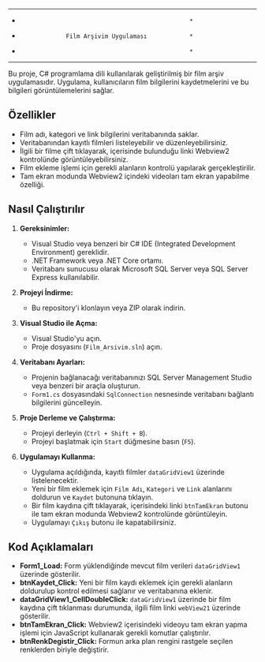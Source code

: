 *******************************************************
*                                                     *
*                  Film Arşivim Uygulaması            *
*                                                     *
*******************************************************

Bu proje, C# programlama dili kullanılarak geliştirilmiş bir film arşiv uygulamasıdır. Uygulama, kullanıcıların film bilgilerini kaydetmelerini ve bu bilgileri görüntülemelerini sağlar.

## Özellikler

- Film adı, kategori ve link bilgilerini veritabanında saklar.
- Veritabanından kayıtlı filmleri listeleyebilir ve düzenleyebilirsiniz.
- İlgili bir filme çift tıklayarak, içerisinde bulunduğu linki Webview2 kontrolünde görüntüleyebilirsiniz.
- Film ekleme işlemi için gerekli alanların kontrolü yapılarak gerçekleştirilir.
- Tam ekran modunda Webview2 içindeki videoları tam ekran yapabilme özelliği.

## Nasıl Çalıştırılır

1. **Gereksinimler:**
   - Visual Studio veya benzeri bir C# IDE (Integrated Development Environment) gereklidir.
   - .NET Framework veya .NET Core ortamı.
   - Veritabanı sunucusu olarak Microsoft SQL Server veya SQL Server Express kullanılabilir.

2. **Projeyi İndirme:**
   - Bu repository'i klonlayın veya ZIP olarak indirin.

3. **Visual Studio ile Açma:**
   - Visual Studio'yu açın.
   - Proje dosyasını (`Film_Arsivim.sln`) açın.

4. **Veritabanı Ayarları:**
   - Projenin bağlanacağı veritabanınızı SQL Server Management Studio veya benzeri bir araçla oluşturun.
   - `Form1.cs` dosyasındaki `SqlConnection` nesnesinde veritabanı bağlantı bilgilerini güncelleyin.

5. **Proje Derleme ve Çalıştırma:**
   - Projeyi derleyin (`Ctrl + Shift + B`).
   - Projeyi başlatmak için `Start` düğmesine basın (`F5`).

6. **Uygulamayı Kullanma:**
   - Uygulama açıldığında, kayıtlı filmler `dataGridView1` üzerinde listelenecektir.
   - Yeni bir film eklemek için `Film Adı`, `Kategori` ve `Link` alanlarını doldurun ve `Kaydet` butonuna tıklayın.
   - Bir film kaydına çift tıklayarak, içerisindeki linki `btnTamEkran` butonu ile tam ekran modunda Webview2 kontrolünde görüntüleyin.
   - Uygulamayı `Çıkış` butonu ile kapatabilirsiniz.

## Kod Açıklamaları

- **Form1_Load:** Form yüklendiğinde mevcut film verileri `dataGridView1` üzerinde gösterilir.
- **btnKaydet_Click:** Yeni bir film kaydı eklemek için gerekli alanların doldurulup kontrol edilmesi sağlanır ve veritabanına eklenir.
- **dataGridView1_CellDoubleClick:** `dataGridView1` üzerinde bir film kaydına çift tıklanması durumunda, ilgili film linki `webView21` üzerinde gösterilir.
- **btnTamEkran_Click:** Webview2 içerisindeki videoyu tam ekran yapma işlemi için JavaScript kullanarak gerekli komutlar çalıştırılır.
- **btnRenkDegistir_Click:** Formun arka plan rengini rastgele seçilen renklerden biriyle değiştirir.

